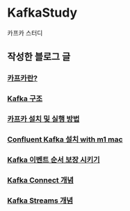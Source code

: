# KafkaStudy
카프카 스터디

## 작성한 블로그 글

### [카프카란?](https://velog.io/@bbangi/Kafka%EB%9E%80)
### [Kafka 구조](https://velog.io/@bbangi/Kafka-%EA%B5%AC%EC%A1%B0)
### [카프카 설치 및 실행 방법](https://velog.io/@bbangi/Apach-Kafka-%EC%84%A4%EC%B9%98-%EB%B0%8F-%EC%8B%A4%ED%96%89-with-m1-mac)
### [Confluent Kafka 설치 with m1 mac](https://velog.io/@bbangi/Confluent-Kafka-%EC%84%A4%EC%B9%98-with-m1-mac)
### [Kafka 이벤트 순서 보장 시키기](https://velog.io/@bbangi/Kafka-%EC%9D%B4%EB%B2%A4%ED%8A%B8-%EC%88%9C%EC%84%9C-%EB%B3%B4%EC%9E%A5-%EC%8B%9C%ED%82%A4%EA%B8%B0)
### [Kafka Connect 개념](https://velog.io/@bbangi/Kafka-Connect-%EA%B0%9C%EB%85%90)
### [Kafka Streams 개념](https://velog.io/@bbangi/Kafka-Streams)

